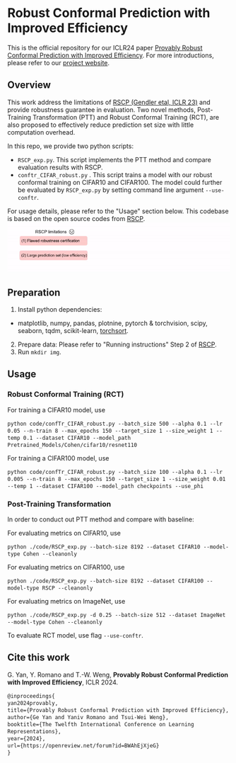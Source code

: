 # Robust Conformal Prediction with Improved Efficiency
This is the official repository for our ICLR24 paper [Provably Robust Conformal Prediction with Improved Efficiency](https://openreview.net/pdf?id=BWAhEjXjeG). For more introductions, please refer to our [project website](https://lilywenglab.github.io/Provably-Robust-Conformal-Prediction/).
## Overview
This work address the limitations of [RSCP (Gendler etal, ICLR 23)](https://openreview.net/pdf?id=9L1BsI4wP1H) and provide robustness guarantee in evaluation. Two novel methods, Post-Training Transformation (PTT) and Robust Conformal Training (RCT), are also proposed to effectively reduce prediction set size with little computation overhead. 

In this repo, we provide two python scripts:
* `RSCP_exp.py`. This script implements the PTT method and compare evaluation results with RSCP. 
* `conftr_CIFAR_robust.py` . This script trains a model with our robust conformal training on CIFAR10 and CIFAR100. The model could further be evaluated by `RSCP_exp.py` by setting command line argument `--use-conftr`.  

For usage details, please refer to the "Usage" section below. This codebase is based on the open source codes from [RSCP](https://github.com/Asafgendler/RSCP).
![](assets/overview.gif)
## Preparation

1. Install python dependencies:
* matplotlib, numpy, pandas, plotnine, pytorch & torchvision, scipy, seaborn, tqdm, scikit-learn, [torchsort](https://github.com/teddykoker/torchsort).
2. Prepare data: Please refer to "Running instructions" Step 2 of [RSCP](https://github.com/Asafgendler/RSCP).
3. Run `mkdir img`. 
## Usage
### Robust Conformal Training (RCT)
For training a CIFAR10 model, use
```
python code/confTr_CIFAR_robust.py --batch_size 500 --alpha 0.1 --lr 0.05 --n-train 8 --max_epochs 150 --target_size 1 --size_weight 1 --temp 0.1 --dataset CIFAR10 --model_path Pretrained_Models/Cohen/cifar10/resnet110
```
For training a CIFAR100 model, use
```
python code/confTr_CIFAR_robust.py --batch_size 100 --alpha 0.1 --lr 0.005 --n-train 8 --max_epochs 150 --target_size 1 --size_weight 0.01 --temp 1 --dataset CIFAR100 --model_path checkpoints --use_phi
```
### Post-Training Transformation
In order to conduct out PTT method and compare with baseline:

For evaluating metrics on CIFAR10, use
```
python ./code/RSCP_exp.py --batch-size 8192 --dataset CIFAR10 --model-type Cohen --cleanonly
```
For evaluating metrics on CIFAR100, use
```
python ./code/RSCP_exp.py --batch-size 8192 --dataset CIFAR100 --model-type RSCP --cleanonly
```
For evaluating metrics on ImageNet, use
```
python ./code/RSCP_exp.py -d 0.25 --batch-size 512 --dataset ImageNet --model-type Cohen --cleanonly
```
To evaluate RCT model, use flag `--use-conftr`.

## Cite this work
G. Yan, Y. Romano and T.-W. Weng, **Provably Robust Conformal Prediction with Improved Efficiency**, ICLR 2024.
```
@inproceedings{
yan2024provably,
title={Provably Robust Conformal Prediction with Improved Efficiency},
author={Ge Yan and Yaniv Romano and Tsui-Wei Weng},
booktitle={The Twelfth International Conference on Learning Representations},
year={2024},
url={https://openreview.net/forum?id=BWAhEjXjeG}
}
```

